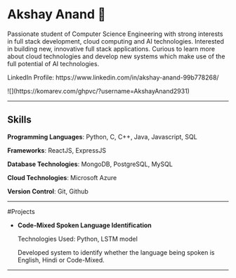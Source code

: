 <h1>Akshay Anand 👋</h1>

<p>
Passionate student of Computer Science Engineering with strong interests in full stack development, cloud computing and AI technologies.
Interested in building new, innovative full stack applications.
Curious to learn more about cloud technologies and develop new systems which make use of the full potential of AI technologies.
</p>

<p>LinkedIn Profile: https://www.linkedin.com/in/akshay-anand-99b778268/</p>
<p>![](https://komarev.com/ghpvc/?username=AkshayAnand2931)</p>

<hr>

<h2>Skills</h2>
<p><strong>Programming Languages</strong>: Python, C, C++, Java, Javascript, SQL</p>
<p><strong>Frameworks</strong>: ReactJS, ExpressJS</p>
<p><strong>Database Technologies</strong>: MongoDB, PostgreSQL, MySQL</p>
<p><strong>Cloud Technologies</strong>: Microsoft Azure</p>
<p><strong>Version Control</strong>: Git, Github</p>

<hr>

#Projects
<ul>
  <li>
    <p><strong>Code-Mixed Spoken Language Identification</strong></p>
    <p>Technologies Used: Python, LSTM model </p>
    <p>Developed system to identify whether the language being spoken is English, Hindi or Code-Mixed.</p>
  </li>
  
</ul>

<hr>
<!--
**AkshayAnand2931/AkshayAnand2931** is a ✨ _special_ ✨ repository because its `README.md` (this file) appears on your GitHub profile.

Here are some ideas to get you started:

- 🔭 I’m currently working on ...
- 🌱 I’m currently learning ...
- 👯 I’m looking to collaborate on ...
- 🤔 I’m looking for help with ...
- 💬 Ask me about ...
- 📫 How to reach me: ...
- 😄 Pronouns: ...
- ⚡ Fun fact: ...
-->
